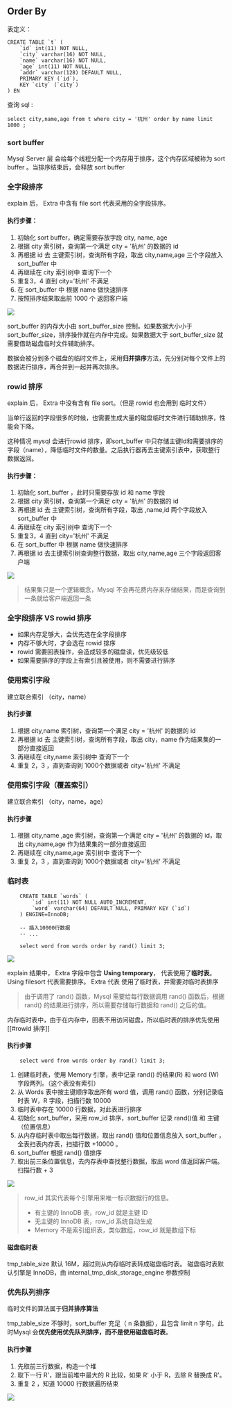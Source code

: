 ## Order By

表定义：

``` mysql
CREATE TABLE `t` ( 
	`id` int(11) NOT NULL, 
	`city` varchar(16) NOT NULL, 
	`name` varchar(16) NOT NULL, 
	`age` int(11) NOT NULL, 
	`addr` varchar(128) DEFAULT NULL, 
	PRIMARY KEY (`id`), 
	KEY `city` (`city`)
) EN
```

查询 sql :

``` mysql
select city,name,age from t where city = '杭州' order by name limit 1000 ;
```

### sort buffer
Mysql Server 层 会给每个线程分配一个内存用于排序，这个内存区域被称为 sort buffer 。当排序结束后，会释放 sort buffer

### 全字段排序
explain 后， Extra 中含有 file sort 代表采用的全字段排序。

#### 执行步骤：
1. 初始化 sort buffer，确定需要存放字段 city, name, age
2. 根据 city 索引树，查询第一个满足 city = '杭州' 的数据的 id
3. 再根据 id 去 主键索引树，查询所有字段，取出 city,name,age 三个字段放入 sort_buffer 中
4. 再继续在 city 索引树中 查询下一个
5. 重复3，4 直到 city='杭州' 不满足
6. 在 sort_buffer 中 根据 name 做快速排序
7. 按照排序结果取出前 1000 个 返回客户端

![](https://mynoteimage.oss-cn-beijing.aliyuncs.com/note/2021-11-13-075655.jpg)

sort_buffer 的内存大小由 sort_buffer_size 控制。如果数据大小小于 sort_buffer_size，排序操作就在内存中完成。如果数据大于 sort_buffer_size 就需要借助磁盘临时文件辅助排序。

数据会被分到多个磁盘的临时文件上，采用**归并排序**方法，先分别对每个文件上的数据进行排序，再合并到一起并再次排序。

### rowid 排序
explain 后， Extra 中没有含有 file sort。（但是 rowid 也会用到 临时文件）

当单行返回的字段很多的时候，也需要生成大量的磁盘临时文件进行辅助排序，性能会下降。

这种情况 mysql 会进行rowid 排序，即sort_buffer 中只存储主键Id和需要排序的字段（name），降低临时文件的数量。之后执行器再去主键索引表中，获取整行数据返回。

#### 执行步骤：
1. 初始化 sort_buffer ，此时只需要存放 id 和 name 字段
2. 根据 city 索引树，查询第一个满足 city = '杭州' 的数据的 id
3. 再根据 id 去 主键索引树，查询所有字段，取出 ,name,id 两个字段放入 sort_buffer 中
4. 再继续在 city 索引树中 查询下一个
5. 重复3，4 直到 city='杭州' 不满足
6. 在 sort_buffer 中 根据 name 做快速排序
7. 再根据 id 去主键索引树查询整行数据，取出 city,name,age 三个字段返回客户端

![](https://mynoteimage.oss-cn-beijing.aliyuncs.com/note/2021-11-13-081107.jpg)

> 结果集只是一个逻辑概念，Mysql 不会再花费内存来存储结果，而是查询到一条就给客户端返回一条


### 全字段排序 VS rowid 排序

- 如果内存足够大，会优先选在全字段排序
- 内存不够大时，才会选在 rowid 排序
- rowid 需要回表操作，会造成较多的磁盘读，优先级较低
- 如果需要排序的字段上有索引且被使用，则不需要进行排序

### 使用索引字段
建立联合索引 （city，name）

#### 执行步骤
1. 根据 city,name 索引树，查询第一个满足 city = '杭州' 的数据的 id
2. 再根据 id 去 主键索引树，查询所有字段，取出 city，name 作为结果集的一部分直接返回
3. 再继续在 city,name 索引树中 查询下一个
4. 重复 2，3 ，直到查询到 1000个数据或者 city='杭州' 不满足

### 使用索引字段（覆盖索引）
建立联合索引 （city，name，age）
#### 执行步骤
1. 根据 city,name ,age 索引树，查询第一个满足 city = '杭州' 的数据的 id，取出 city,name,age 作为结果集的一部分直接返回
2. 再继续在 city,name,age 索引树中 查询下一个
3. 重复 2，3 ，直到查询到 1000个数据或者 city='杭州' 不满足


### 临时表
``` mysql
	CREATE TABLE `words` ( 
		`id` int(11) NOT NULL AUTO_INCREMENT, 
		`word` varchar(64) DEFAULT NULL, PRIMARY KEY (`id`)
	) ENGINE=InnoDB;
	
	-- 插入10000行数据
	-- ...
	
	select word from words order by rand() limit 3;
```

![](https://mynoteimage.oss-cn-beijing.aliyuncs.com/note/2021-11-14-062521.jpg)

explain 结果中， Extra 字段中包含 **Using temporary**， 代表使用了**临时表**。
Using filesort 代表需要排序。
Extra 代表 使用了临时表，并需要对临时表排序


> 由于调用了 rand() 函数，Mysql 需要给每行数据调用 rand() 函数后，根据 rand() 的结果进行排序，所以需要存储每行数据和 rand() 之后的值。

内存临时表中，由于在内存中，回表不用访问磁盘，所以临时表的排序优先使用 [[#rowid 排序]]


#### 执行步骤
``` mysql
	select word from words order by rand() limit 3;
```

1. 创建临时表，使用 Memory 引擎，表中记录 rand() 的结果(R)  和 word (W) 字段两列。（这个表没有索引）
2. 从 Words 表中按主键顺序取出所有 word 值，调用 rand() 函数，分别记录临时表 W，R 字段，扫描行数 10000
3. 临时表中存在 10000 行数据，对此表进行排序
4. 初始化 sort_buffer，采用 row_id 排序，sort_buffer 记录 rand()值 和 主键（位置信息）
5. 从内存临时表中取出每行数据，取出 rand() 值和位置信息放入 sort_buffer ，全表扫表内存表，扫描行数 +10000 。
6. sort_buffer 根据 rand() 值排序
7. 取出前三条位置信息，去内存表中查找整行数据，取出 word 值返回客户端。扫描行数 + 3

![](https://mynoteimage.oss-cn-beijing.aliyuncs.com/note/2021-11-14-064940.jpg)

> row_id 其实代表每个引擎用来唯一标识数据行的信息。
> - 有主键的 InnoDB 表，row_id 就是主键 ID
> - 无主键的 InnoDB 表，row_id 系统自动生成
> - Memory 不是索引组织表，类似数组，row_id 就是数组下标

#### 磁盘临时表

tmp_table_size 默认 16M，超过则从内存临时表转成磁盘临时表。
磁盘临时表默认引擎是 InnoDB，由 internal_tmp_disk_storage_engine 参数控制 

### 优先队列排序
临时文件的算法属于**归并排序算法**

tmp_table_size 不够时，sort_buffer 充足（ n 条数据），且包含 limit n 字句，此时Mysql 会**优先使用优先队列排序，而不是使用磁盘临时表**。 

#### 执行步骤
1. 先取前三行数据，构造一个堆
2. 取下一行 R'，跟当前堆中最大的 R 比较，如果 R' 小于 R，去除 R 替换成 R'。
3. 重复 2 ，知道 10000 行数据遍历结束

![](https://mynoteimage.oss-cn-beijing.aliyuncs.com/note/2021-11-14-071819.jpg)


